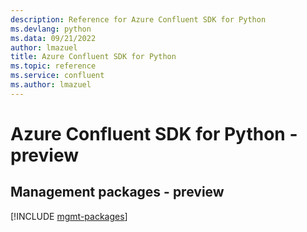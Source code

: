 ```yaml
---
description: Reference for Azure Confluent SDK for Python
ms.devlang: python
ms.data: 09/21/2022
author: lmazuel
title: Azure Confluent SDK for Python
ms.topic: reference
ms.service: confluent
ms.author: lmazuel
---
```

# Azure Confluent SDK for Python - preview

## Management packages - preview
[!INCLUDE [mgmt-packages](confluent-mgmt-index.md)]
